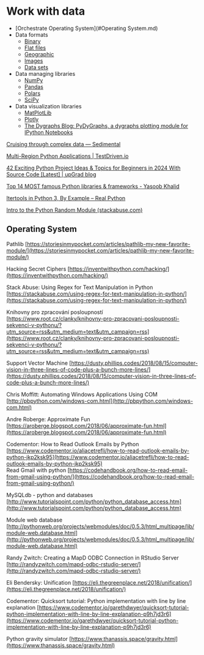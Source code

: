 # Work with data 

- [Orchestrate Operating System](#Operating System.md)
- Data formats
	- [Binary](python_imp-dta-bins.md)
	- [Flat files](python_imp-dta-flats.md)
	- [Geographic](python_imp-dta-geo.md)
	- [Images](python_imp-dta-imgs.md)
	- [Data sets](python_imp-dta-sets.md)
- Data managing libraries
	- [NumPy](python-numpy.md)
	- [Pandas](python-pandas.md)
	- [Polars](python-polars.md)
	- [SciPy](python-scipy.md)
- Data visualization libraries
	- [MatPlotLib](python-matplotlib.md)
	- [Plotly](python-plotly.md)
	- [The Dygraphs Blog: PyDyGraphs, a dygraphs plotting module for IPython Notebooks](http://blog.dygraphs.com/2014/09/pydygraphs-dygraphs-plotting-module-for.html)

[Cruising through complex data — Sedimental](https://sedimental.org/cruising_through_data.html)

[Multi-Region Python Applications | TestDriven.io](https://testdriven.io/blog/python-multi-region/)

[42 Exciting Python Project Ideas & Topics for Beginners in 2024 With Source Code \[Latest\] | upGrad blog](https://www.upgrad.com/blog/python-projects-ideas-topics-beginners/)
  
[Top 14 MOST famous Python libraries & frameworks - Yasoob Khalid](https://yasoob.me/2018/06/03/top-14-most-famous-python-libraries-frameworks/)
  
[Itertools in Python 3, By Example – Real Python](https://realpython.com/python-itertools/) 
  
[Intro to the Python Random Module (stackabuse.com)](https://stackabuse.com/intro-to-the-python-random-module/)  

## Operating System


Pathlib [https://storiesinmypocket.com/articles/pathlib-my-new-favorite-module/](https://storiesinmypocket.com/articles/pathlib-my-new-favorite-module/)

  
Hacking Secret Ciphers [https://inventwithpython.com/hacking/](https://inventwithpython.com/hacking/)  
  
Stack Abuse: Using Regex for Text Manipulation in Python [https://stackabuse.com/using-regex-for-text-manipulation-in-python/](https://stackabuse.com/using-regex-for-text-manipulation-in-python/)  
  
Knihovny pro zpracování posloupností [https://www.root.cz/clanky/knihovny-pro-zpracovani-posloupnosti-sekvenci-v-pythonu/?utm_source=rss&utm_medium=text&utm_campaign=rss](https://www.root.cz/clanky/knihovny-pro-zpracovani-posloupnosti-sekvenci-v-pythonu/?utm_source=rss&utm_medium=text&utm_campaign=rss)  
  
  

  
Support Vector Machine [https://dusty.phillips.codes/2018/08/15/computer-vision-in-three-lines-of-code-plus-a-bunch-more-lines/](https://dusty.phillips.codes/2018/08/15/computer-vision-in-three-lines-of-code-plus-a-bunch-more-lines/)  
  
Chris Moffitt: Automating Windows Applications Using COM [http://pbpython.com/windows-com.html](http://pbpython.com/windows-com.html)

Andre Roberge: Approximate Fun [https://aroberge.blogspot.com/2018/06/approximate-fun.html](https://aroberge.blogspot.com/2018/06/approximate-fun.html)  

  
  
Codementor: How to Read Outlook Emails by Python [https://www.codementor.io/aliacetrefli/how-to-read-outlook-emails-by-python-jkp2ksk95](https://www.codementor.io/aliacetrefli/how-to-read-outlook-emails-by-python-jkp2ksk95)  
Read Gmail with python [https://codehandbook.org/how-to-read-email-from-gmail-using-python/](https://codehandbook.org/how-to-read-email-from-gmail-using-python/)  
  
  
MySQLdb - python and databases [http://www.tutorialspoint.com/python/python_database_access.htm](http://www.tutorialspoint.com/python/python_database_access.htm)  
  
Module web database [http://pythonweb.org/projects/webmodules/doc/0.5.3/html_multipage/lib/module-web.database.html](http://pythonweb.org/projects/webmodules/doc/0.5.3/html_multipage/lib/module-web.database.html)  
  
Randy Zwitch: Creating a MapD ODBC Connection in RStudio Server [http://randyzwitch.com/mapd-odbc-rstudio-server/](http://randyzwitch.com/mapd-odbc-rstudio-server/)  
  
  
  
Eli Bendersky: Unification [https://eli.thegreenplace.net/2018/unification/](https://eli.thegreenplace.net/2018/unification/)  
  
  
Codementor: Quicksort tutorial: Python implementation with line by line explanation [https://www.codementor.io/garethdwyer/quicksort-tutorial-python-implementation-with-line-by-line-explanation-p9h7jd3r6](https://www.codementor.io/garethdwyer/quicksort-tutorial-python-implementation-with-line-by-line-explanation-p9h7jd3r6)  
  
  
Python gravity simulator [https://www.thanassis.space/gravity.html](https://www.thanassis.space/gravity.html)